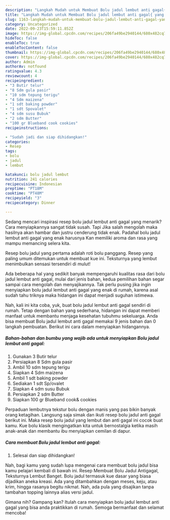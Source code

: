```yaml
---
description: "Langkah Mudah untuk Membuat Bolu jadul lembut anti gagal{ yang Lezat Sekali,  Menu Buat lebaran"
title: "Langkah Mudah untuk Membuat Bolu jadul lembut anti gagal{ yang Lezat Sekali,  Menu Buat lebaran"
slug: 1163-langkah-mudah-untuk-membuat-bolu-jadul-lembut-anti-gagal-yang-lezat-sekali-menu-buat-lebaran
category: Uncategorized
date: 2022-09-23T15:59:11.852Z
image: https://img-global.cpcdn.com/recipes/206fa49be2940144/680x482cq70/bolu-jadul-lembut-anti-gagal-foto-resep-utama.jpg
hideToc: false
enableToc: true
enableTocContent: false
thumbnail: https://img-global.cpcdn.com/recipes/206fa49be2940144/680x482cq70/bolu-jadul-lembut-anti-gagal-foto-resep-utama.jpg
cover: https://img-global.cpcdn.com/recipes/206fa49be2940144/680x482cq70/bolu-jadul-lembut-anti-gagal-foto-resep-utama.jpg
author: Admin
authorAv: notfound
ratingvalue: 4.3
reviewcount: 4
recipeingredient:
- "3 Butir telur"
- "8 Sdm gula pasir"
- "10 sdm tepung terigu"
- "4 Sdm maizena"
- "1 sdt baking powder"
- "1 sdt Spovalet"
- "4 sdm susu Bubuk"
- "2 sdm Butter"
- "100 gr Blueband cook cookies"
recipeinstructions:

- "Sudah jadi dan siap dihidangkan!"
categories:
- Resep
tags:
- bolu
- jadul
- lembut

katakunci: bolu jadul lembut 
nutrition: 241 calories
recipecuisine: Indonesian
preptime: "PT18M"
cooktime: "PT48M"
recipeyield: "3"
recipecategory: Dinner

---
```



Sedang mencari inspirasi resep bolu jadul lembut anti gagal yang menarik? Cara menyiapkannya sangat tidak susah. Tapi Jika salah mengolah maka hasilnya akan hambar dan justru cenderung tidak enak. Padahal bolu jadul lembut anti gagal yang enak harusnya Kan memiliki aroma dan rasa yang mampu memancing selera kita.


Resep bolu jadul yang pertama adalah roti bolu panggang. Resep yang paling umum ditemukan untuk membuat kue ini. Teksturnya yang lembut menimbulkan sensasi tersendiri di mulut!

Ada beberapa hal yang sedikit banyak mempengaruhi kualitas rasa dari bolu jadul lembut anti gagal, mulai dari jenis bahan, kedua pemilihan bahan segar sampai cara mengolah dan menyajikannya. Tak perlu pusing jika ingin menyiapkan bolu jadul lembut anti gagal yang enak di rumah, karena asal sudah tahu triknya maka hidangan ini dapat menjadi suguhan istimewa.


Nah, kali ini kita coba, yuk, buat bolu jadul lembut anti gagal sendiri di rumah. Tetap dengan bahan yang sederhana, hidangan ini dapat memberi manfaat untuk membantu menjaga kesehatan tubuhmu sekeluarga. Anda bisa membuat Bolu jadul lembut anti gagal memakai 9 jenis bahan dan 0 langkah pembuatan. Berikut ini cara dalam menyiapkan hidangannya.

<!--inarticleads1-->

##### Bahan-bahan dan bumbu yang wajib ada untuk menyiapkan Bolu jadul lembut anti gagal:

1. Gunakan 3 Butir telur
1. Persiapkan 8 Sdm gula pasir
1. Ambil 10 sdm tepung terigu
1. Siapkan 4 Sdm maizena
1. Ambil 1 sdt baking powder
1. Sediakan 1 sdt Sp/ovalet
1. Siapkan 4 sdm susu Bubuk
1. Persiapkan 2 sdm Butter
1. Siapkan 100 gr Blueband cook&amp; cookies


Perpaduan lembutnya tekstur bolu dengan manis yang pas bikin banyak orang ketagihan. Langsung saja simak dan ikuti resep bolu jadul anti gagal berikut ini. Maka resep bolu jadul yang lembut dan anti gagal ini cocok buat kamu. Kue bolu klasik mengingatkan kita untuk bernostalgia ketika masih anak-anak dan membantu ibu menyiapkan cemilan di dapur. 

<!--inarticleads2-->

##### Cara membuat Bolu jadul lembut anti gagal:


1. Selesai dan siap dihidangkan!

Nah, bagi kamu yang sudah lupa mengenai cara membuat bolu jadul bisa kamu pelajari kembali di bawah ini. Resep Membuat Bolu Jadul Antigagal, Teksturnya Lembut Banget. Bolu jadul termasuk kue dasar yang biasa dijadikan aneka kreasi. Ada yang ditambahkan dengan meses, keju, atau krim, hingga rasanya begitu nikmat. Nah, ada pula yang disajikan tanpa tambahan topping lainnya alias versi jadul. 

Gimana nih? Gampang kan? Itulah cara menyiapkan bolu jadul lembut anti gagal yang bisa anda praktikkan di rumah. Semoga bermanfaat dan selamat mencoba!
